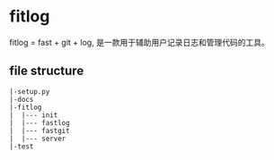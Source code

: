 # fitlog
fitlog = fast + git + log, 是一款用于辅助用户记录日志和管理代码的工具。

## file structure
```
|-setup.py
|-docs
|-fitlog
|  |--- init
|  |--- fastlog
|  |--- fastgit
|  |--- server
|-test
  
```
